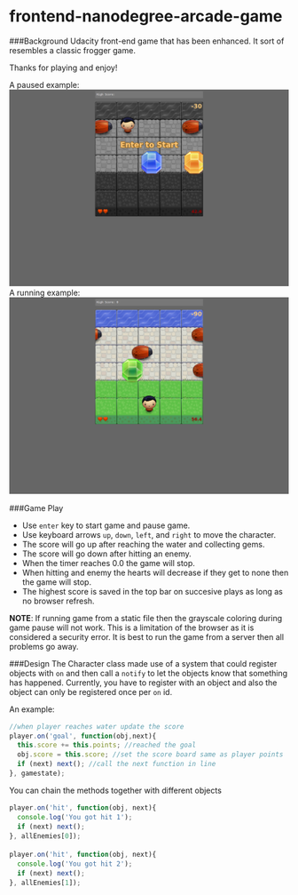 frontend-nanodegree-arcade-game
===============================

###Background
Udacity front-end game that has been enhanced. It sort of resembles a classic frogger game.

Thanks for playing and enjoy!

A paused example:
![paused](https://raw.githubusercontent.com/jroop/p3/master/images/paused.png)
A running example:
![running](https://raw.githubusercontent.com/jroop/p3/master/images/running.png)

###Game Play
* Use `enter` key to start game and pause game.
* Use keyboard arrows `up`, `down`, `left`, and `right` to move the character.
* The score will go up after reaching the water and collecting gems.
* The score will go down after hitting an enemy.
* When the timer reaches 0.0 the game will stop.
* When hitting and enemy the hearts will decrease if they get to none then the game will stop.
* The highest score is saved in the top bar on succesive plays as long as no browser refresh.

__NOTE__: If running game from a static file then the grayscale coloring during game pause will not work. This is a limitation of the browser as it is considered a security error. It is best to run the game from a server then all problems go away.

###Design
The Character class made use of a system that could register objects with `on` and then call a `notify` to let the objects know that something has happened. Currently, you have to register with an object and also the object can only be registered once per `on` id.

An example:
```javascript
//when player reaches water update the score
player.on('goal', function(obj,next){
  this.score += this.points; //reached the goal
  obj.score = this.score; //set the score board same as player points
  if (next) next(); //call the next function in line
}, gamestate);
```

You can chain the methods together with different objects
```javascript
player.on('hit', function(obj, next){
  console.log('You got hit 1');
  if (next) next();
}, allEnemies[0]);

player.on('hit', function(obj, next){
  console.log('You got hit 2');
  if (next) next();
}, allEnemies[1]);
```

